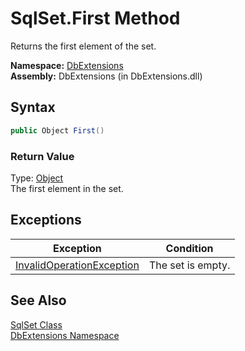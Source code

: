 SqlSet.First Method
===================
Returns the first element of the set.

**Namespace:** [DbExtensions][1]  
**Assembly:** DbExtensions (in DbExtensions.dll)

Syntax
------

```csharp
public Object First()
```

### Return Value
Type: [Object][2]  
The first element in the set.

Exceptions
----------

Exception                      | Condition         
------------------------------ | ----------------- 
[InvalidOperationException][3] | The set is empty. 


See Also
--------
[SqlSet Class][4]  
[DbExtensions Namespace][1]  

[1]: ../README.md
[2]: http://msdn.microsoft.com/en-us/library/e5kfa45b
[3]: http://msdn.microsoft.com/en-us/library/2asft85a
[4]: README.md